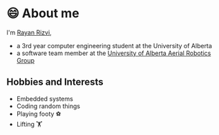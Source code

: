 
# 😄 About me 

I'm [Rayan Rizvi](https://www.linkedin.com/in/rayan-rizvi-1241732bb/), 
- a 3rd year computer engineering student at the University of Alberta
- a software team member at the [University of Alberta Aerial Robotics Group](https://uaarg.com/)

## Hobbies and Interests
- Embedded systems
- Coding random things
- Playing footy ⚽
- Lifting 🏋️


